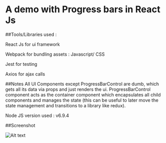 # A demo with Progress bars in React Js


##Tools/Libraries used :

React Js for ui framework

Webpack for bundling assets : Javascript/ CSS

Jest for testing

Axios for ajax calls

##Notes
All UI Components except ProgressBarControl are dumb, which gets all its data via props and just renders the ui. ProgressBarControl component acts as the container component 
which encapsulates all child components and manages the state (this can be useful to later move the state management and transitions to a library like redux).

Node JS version used : v6.9.4

##Screenshot

![Alt text](https://cloud.githubusercontent.com/assets/134557/22097978/09da8e30-de78-11e6-875b-99ad297b7495.png "Optional title")

